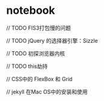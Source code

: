 # notebook


// TODO FIS3打包慢的问题

// TODO jQuery 的选择器引擎：Sizzle 

// TODO 初探浏览器内核

// TODO this劫持

// CSS中的 FlexBox 和 Grid

// jekyll 在Mac OS中的安装和使用